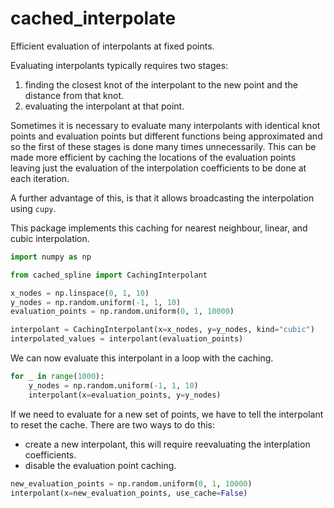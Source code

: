 # cached_interpolate
Efficient evaluation of interpolants at fixed points.

Evaluating interpolants typically requires two stages:
1. finding the closest knot of the interpolant to the new point and the distance from that knot.
2. evaluating the interpolant at that point.

Sometimes it is necessary to evaluate many interpolants with identical knot points and evaluation
points but different functions being approximated and so the first of these stages is done many times unnecessarily.
This can be made more efficient by caching the locations of the evaluation points leaving just the evaluation of the
interpolation coefficients to be done at each iteration.

A further advantage of this, is that it allows broadcasting the interpolation using `cupy`.

This package implements this caching for nearest neighbour, linear, and cubic interpolation.

```python
import numpy as np

from cached_spline import CachingInterpolant

x_nodes = np.linspace(0, 1, 10)
y_nodes = np.random.uniform(-1, 1, 10)
evaluation_points = np.random.uniform(0, 1, 10000)

interpolant = CachingInterpolant(x=x_nodes, y=y_nodes, kind="cubic")
interpolated_values = interpolant(evaluation_points)
```

We can now evaluate this interpolant in a loop with the caching.

```python
for _ in range(1000):
    y_nodes = np.random.uniform(-1, 1, 10)
    interpolant(x=evaluation_points, y=y_nodes)
```

If we need to evaluate for a new set of points, we have to tell the interpolant to reset the cache.
There are two ways to do this:
- create a new interpolant, this will require reevaluating the interplation coefficients.
- disable the evaluation point caching.

```python
new_evaluation_points = np.random.uniform(0, 1, 10000)
interpolant(x=new_evaluation_points, use_cache=False)
```